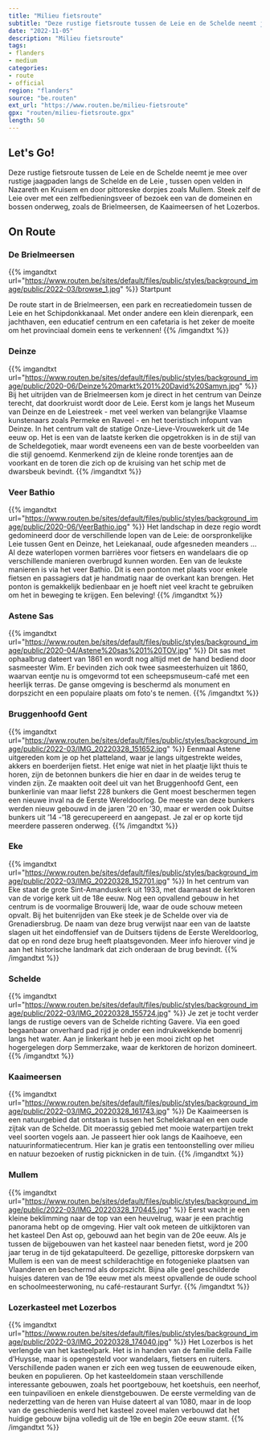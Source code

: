 ```yaml
---
title: "Milieu fietsroute"
subtitle: "Deze rustige fietsroute tussen de Leie en de Schelde neemt je mee over rustige jaagpaden langs de Schelde en de Leie , tussen open velden in Nazareth en Kruisem en door pittoreske dorpjes zoals Mullem"
date: "2022-11-05"
description: "Milieu fietsroute"
tags:
- flanders
- medium
categories:
- route
- official
region: "flanders"
source: "be.routen"
ext_url: "https://www.routen.be/milieu-fietsroute"
gpx: "routen/milieu-fietsroute.gpx"
length: 50
---
```


## Let's Go!

Deze rustige fietsroute tussen de Leie en de Schelde neemt je mee over rustige jaagpaden langs de Schelde en de Leie , tussen open velden in Nazareth en Kruisem en door pittoreske dorpjes zoals Mullem. Steek zelf de Leie over met een zelfbedieningsveer of bezoek een van de domeinen en bossen onderweg, zoals de Brielmeersen, de Kaaimeersen of het Lozerbos.

## On Route

### De Brielmeersen

{{% imgandtxt url="https://www.routen.be/sites/default/files/public/styles/background_image/public/2022-03/browse_1.jpg" %}}
Startpunt

De route start in de Brielmeersen, een park en recreatiedomein tussen de Leie en het Schipdonkkanaal. Met onder andere een klein dierenpark, een jachthaven, een educatief centrum en een cafetaria is het zeker de moeite om het provinciaal domein eens te verkennen!
{{% /imgandtxt %}}

### Deinze

{{% imgandtxt url="https://www.routen.be/sites/default/files/public/styles/background_image/public/2020-06/Deinze%20markt%201%20David%20Samyn.jpg" %}}
Bij het uitrijden van de Brielmeersen kom je direct in het centrum van Deinze terecht, dat doorkruist wordt door de Leie. Eerst kom je langs het Museum van Deinze en de Leiestreek - met veel werken van belangrijke Vlaamse kunstenaars zoals Permeke en Raveel - en het toeristisch infopunt van Deinze. In het centrum valt de statige Onze-Lieve-Vrouwekerk uit de 14e eeuw op. Het is een van de laatste kerken die opgetrokken is in de stijl van de Scheldegotiek, maar wordt eveneens een van de beste voorbeelden van die stijl genoemd. Kenmerkend zijn de kleine ronde torentjes aan de voorkant en de toren die zich op de kruising van het schip met de dwarsbeuk bevindt.
{{% /imgandtxt %}}

### Veer Bathio

{{% imgandtxt url="https://www.routen.be/sites/default/files/public/styles/background_image/public/2020-06/VeerBathio.jpg" %}}
Het landschap in deze regio wordt gedomineerd door de verschillende lopen van de Leie: de oorspronkelijke Leie tussen Gent en Deinze, het Leiekanaal, oude afgesneden meanders ... Al deze waterlopen vormen barrières voor fietsers en wandelaars die op verschillende manieren overbrugd kunnen worden. Een van de leukste manieren is via het veer Bathio. Dit is een ponton met plaats voor enkele fietsen en passagiers dat je handmatig naar de overkant kan brengen. Het ponton is gemakkelijk bedienbaar en je hoeft niet veel kracht te gebruiken om het in beweging te krijgen. Een beleving!
{{% /imgandtxt %}}

### Astene Sas

{{% imgandtxt url="https://www.routen.be/sites/default/files/public/styles/background_image/public/2020-04/Astene%20sas%201%20TOV.jpg" %}}
Dit sas met ophaalbrug dateert van 1861 en wordt nog altijd met de hand bediend door sasmeester Wim. Er bevinden zich ook twee sasmeesterhuizen uit 1860, waarvan eentje nu is omgevormd tot een scheepsmuseum-café met een heerlijk terras. De ganse omgeving is beschermd als monument en dorpszicht en een populaire plaats om foto's te nemen.
{{% /imgandtxt %}}

### Bruggenhoofd Gent

{{% imgandtxt url="https://www.routen.be/sites/default/files/public/styles/background_image/public/2022-03/IMG_20220328_151652.jpg" %}}
Eenmaal Astene uitgereden kom je op het platteland, waar je langs uitgestrekte weides, akkers en boerderijen fietst. Het enige wat niet in het plaatje lijkt thuis te horen, zijn de betonnen bunkers die hier en daar in de weides terug te vinden zijn. Ze maakten ooit deel uit van het Bruggenhoofd Gent, een bunkerlinie van maar liefst 228 bunkers die Gent moest beschermen tegen een nieuwe inval na de Eerste Wereldoorlog. De meeste van deze bunkers werden nieuw gebouwd in de jaren ’20 en ’30, maar er werden ook Duitse bunkers uit ’14 -’18 gerecupereerd en aangepast. Je zal er op korte tijd meerdere passeren onderweg.
{{% /imgandtxt %}}

### Eke

{{% imgandtxt url="https://www.routen.be/sites/default/files/public/styles/background_image/public/2022-03/IMG_20220328_152701.jpg" %}}
In het centrum van Eke staat de grote Sint-Amanduskerk uit 1933, met daarnaast de kerktoren van de vorige kerk uit de 18e eeuw. Nog een opvallend gebouw in het centrum is de voormalige Brouwerij Ide, waar de oude schouw meteen opvalt. Bij het buitenrijden van Eke steek je de Schelde over via de Grenadiersbrug. De naam van deze brug verwijst naar een van de laatste slagen uit het eindoffensief van de Duitsers tijdens de Eerste Wereldoorlog, dat op en rond deze brug heeft plaatsgevonden. Meer info hierover vind je aan het historische landmark dat zich onderaan de brug bevindt.
{{% /imgandtxt %}}

### Schelde

{{% imgandtxt url="https://www.routen.be/sites/default/files/public/styles/background_image/public/2022-03/IMG_20220328_155724.jpg" %}}
Je zet je tocht verder langs de rustige oevers van de Schelde richting Gavere. Via een goed begaanbaar onverhard pad rijd je onder een indrukwekkende bomenrij langs het water. Aan je linkerkant heb je een mooi zicht op het hogergelegen dorp Semmerzake, waar de kerktoren de horizon domineert.
{{% /imgandtxt %}}

### Kaaimeersen

{{% imgandtxt url="https://www.routen.be/sites/default/files/public/styles/background_image/public/2022-03/IMG_20220328_161743.jpg" %}}
De Kaaimeersen is een natuurgebied dat ontstaan is tussen het Scheldekanaal en een oude zijtak van de Schelde. Dit moerassig gebied met mooie waterpartijen trekt veel soorten vogels aan. Je passeert hier ook langs de Kaaihoeve, een natuurinformatiecentrum. Hier kan je gratis een tentoonstelling over milieu en natuur bezoeken of rustig picknicken in de tuin.
{{% /imgandtxt %}}

### Mullem

{{% imgandtxt url="https://www.routen.be/sites/default/files/public/styles/background_image/public/2022-03/IMG_20220328_170445.jpg" %}}
Eerst wacht je een kleine beklimming naar de top van een heuvelrug, waar je een prachtig panorama hebt op de omgeving. Hier valt ook meteen de uitkijktoren van het kasteel Den Ast op, gebouwd aan het begin van de 20e eeuw. Als je tussen de bijgebouwen van het kasteel naar beneden fietst, word je 200 jaar terug in de tijd gekatapulteerd. De gezellige, pittoreske dorpskern van Mullem is een van de meest schilderachtige en fotogenieke plaatsen van Vlaanderen en beschermd als dorpszicht. Bijna alle geel geschilderde huisjes dateren van de 19e eeuw met als meest opvallende de oude school en schoolmeesterwoning, nu café-restaurant Surfyr.
{{% /imgandtxt %}}

### Lozerkasteel met Lozerbos

{{% imgandtxt url="https://www.routen.be/sites/default/files/public/styles/background_image/public/2022-03/IMG_20220328_174040.jpg" %}}
Het Lozerbos is het verlengde van het kasteelpark. Het is in handen van de familie della Faille d’Huysse, maar is opengesteld voor wandelaars, fietsers en ruiters. Verschillende paden wanen er zich een weg tussen de eeuwenoude eiken, beuken en populieren. Op het kasteeldomein staan verschillende interessante gebouwen, zoals het poortgebouw, het koetshuis, een neerhof, een tuinpavilioen en enkele dienstgebouwen. De eerste vermelding van de nederzetting van de heren van Huise dateert al van 1080, maar in de loop van de geschiedenis werd het kasteel zoveel malen verbouwd dat het huidige gebouw bijna volledig uit de 19e en begin 20e eeuw stamt.
{{% /imgandtxt %}}


